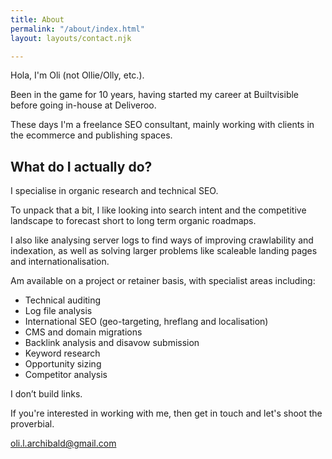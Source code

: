 ```yaml
---
title: About
permalink: "/about/index.html"
layout: layouts/contact.njk

---
```

Hola, I'm Oli (not Ollie/Olly, etc.).

Been in the game for 10 years, having started my career at Builtvisible before going in-house at Deliveroo.

These days I'm a freelance SEO consultant, mainly working with clients in the ecommerce and publishing spaces.

## What do I actually do?

I specialise in organic research and technical SEO.

To unpack that a bit, I like looking into search intent and the competitive landscape to forecast short to long term organic roadmaps.

I also like analysing server logs to find ways of improving crawlability and indexation, as well as solving larger problems like scaleable landing pages and internationalisation.

Am available on a project or retainer basis, with specialist areas including:

* Technical auditing
* Log file analysis
* International SEO (geo-targeting, hreflang and localisation)
* CMS and domain migrations
* Backlink analysis and disavow submission
* Keyword research
* Opportunity sizing
* Competitor analysis

I don’t build links.

If you're interested in working with me, then get in touch and let's shoot the proverbial.

oli.l.archibald@gmail.com